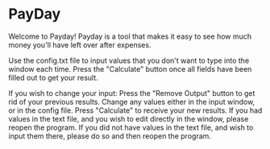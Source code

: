 # PayDay
Welcome to Payday!
Payday is a tool that makes it easy to see how much money you'll have left over after expenses.

Use the config.txt file to input values that you don't want to type into the window each time.
Press the "Calculate" button once all fields have been filled out to get your result.

If you wish to change your input:
	Press the "Remove Output" button to get rid of your previous results.
	Change any values either in the input window, or in the config file.
	Press "Calculate" to receive your new results.
	If you had values in the text file, and you wish to edit directly in the window, please reopen the program.
	If you did not have values in the text file, and wish to input them there, please do so and then reopen the program.